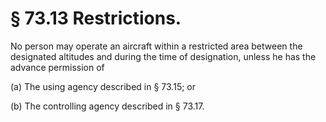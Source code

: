 # § 73.13   Restrictions.

No person may operate an aircraft within a restricted area between the designated altitudes and during the time of designation, unless he has the advance permission of 


(a) The using agency described in § 73.15; or 


(b) The controlling agency described in § 73.17. 




